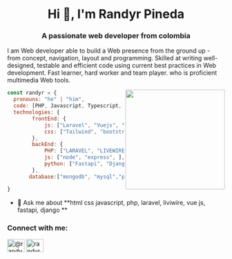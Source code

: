 
<h1 align="center">Hi 👋, I'm Randyr Pineda</h1>
<h3 align="center">A passionate web developer from colombia</h3>

<div>
 <p>
I am  Web developer able to build a Web presence from the ground up - from concept, navigation, layout and programming. Skilled at writing well-designed, testable and efficient code using current best practices in Web development. Fast learner, hard worker and team player. who is proficient  multimedia Web tools.

</p>
</div>

<img align='right' src="https://media.giphy.com/media/M9gbBd9nbDrOTu1Mqx/giphy.gif" width="230">


```javascript
const randyr = {
  pronouns: "he" | "him",
  code: [PHP, Javascript, Typescript, HTML, CSS,  Python,],
  technologies: {
        frontEnd: {
            js: ["Laravel", "Vuejs", "Reactjs"],
            css: ["Tailwind", "bootstrap", ]
        },
        backEnd: {
            PHP: ["LARAVEL", "LIVEWIRE","BAGISTO", ],
            js: ["node", "express", ],
            python: ["Fastapi", "Django"]
        },
       database:["mongodb", "mysql","postgres sql"]

}
```


- 💬 Ask me about **html css javascript, php, laravel, liviwire, vue js, fastapi, django **

<h3 align="left">Connect with me:</h3>
<p align="left">
<a href="https://twitter.com/@randyrpineda" target="blank"><img align="center" src="https://raw.githubusercontent.com/rahuldkjain/github-profile-readme-generator/master/src/images/icons/Social/twitter.svg" alt="@randyrpineda" height="30" width="40" /></a>
<a href="https://linkedin.com/in/randyrpineda" target="blank"><img align="center" src="https://raw.githubusercontent.com/rahuldkjain/github-profile-readme-generator/master/src/images/icons/Social/linked-in-alt.svg" alt="randyr pineda" height="30" width="40" /></a>
</p>



